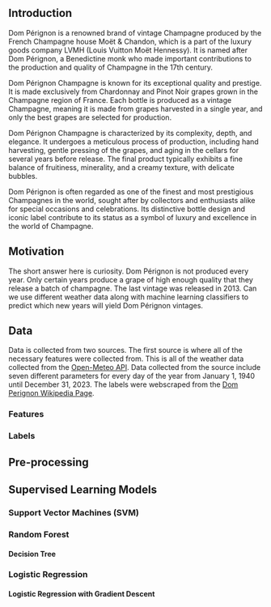 ## Introduction
Dom Pérignon is a renowned brand of vintage Champagne produced by the French Champagne house Moët & Chandon, which is a part of the luxury goods company LVMH (Louis Vuitton Moët Hennessy). It is named after Dom Pérignon, a Benedictine monk who made important contributions to the production and quality of Champagne in the 17th century.

Dom Pérignon Champagne is known for its exceptional quality and prestige. It is made exclusively from Chardonnay and Pinot Noir grapes grown in the Champagne region of France. Each bottle is produced as a vintage Champagne, meaning it is made from grapes harvested in a single year, and only the best grapes are selected for production.

Dom Pérignon Champagne is characterized by its complexity, depth, and elegance. It undergoes a meticulous process of production, including hand harvesting, gentle pressing of the grapes, and aging in the cellars for several years before release. The final product typically exhibits a fine balance of fruitiness, minerality, and a creamy texture, with delicate bubbles.

Dom Pérignon is often regarded as one of the finest and most prestigious Champagnes in the world, sought after by collectors and enthusiasts alike for special occasions and celebrations. Its distinctive bottle design and iconic label contribute to its status as a symbol of luxury and excellence in the world of Champagne.

## Motivation
The short answer here is curiosity. Dom Pérignon is not produced every year. Only certain years produce a grape of high enough quality that they release a batch of champagne. The last vintage was released in 2013. Can we use different weather data along with machine learning classifiers to predict which new years will yield Dom Pérignon vintages.

## Data

Data is collected from two sources. The first source is where all of the necessary features were collected from. This is all of the weather data collected from the [Open-Meteo API](https://open-meteo.com/). Data collected from the source include seven different parameters for every day of the year from January 1, 1940 until December 31, 2023. The labels were webscraped from the [Dom Perignon Wikipedia Page](https://en.wikipedia.org/wiki/Dom_P%C3%A9rignon).

### Features

### Labels

## Pre-processing

## Supervised Learning Models

### Support Vector Machines (SVM)

### Random Forest

#### Decision Tree

### Logistic Regression

#### Logistic Regression with Gradient Descent 
